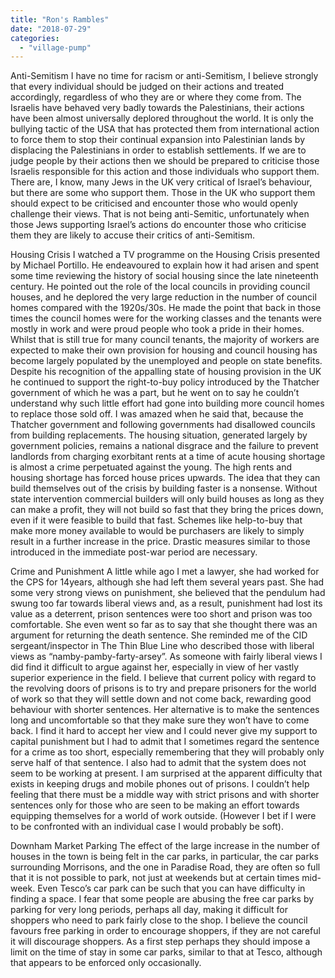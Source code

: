 ```yaml
---
title: "Ron's Rambles"
date: "2018-07-29"
categories: 
  - "village-pump"
---
```


Anti-Semitism I have no time for racism or anti-Semitism, I believe strongly that every individual should be judged on their actions and treated accordingly, regardless of who they are or where they come from. The Israelis have behaved very badly towards the Palestinians, their actions have been almost universally deplored throughout the world. It is only the bullying tactic of the USA that has protected them from international action to force them to stop their continual expansion into Palestinian lands by displacing the Palestinians in order to establish settlements. If we are to judge people by their actions then we should be prepared to criticise those Israelis responsible for this action and those individuals who support them. There are, I know, many Jews in the UK very critical of Israel’s behaviour, but there are some who support them. Those in the UK who support them should expect to be criticised and encounter those who would openly challenge their views. That is not being anti-Semitic, unfortunately when those Jews supporting Israel’s actions do encounter those who criticise them they are likely to accuse their critics of anti-Semitism.

Housing Crisis I watched a TV programme on the Housing Crisis presented by Michael Portillo. He endeavoured to explain how it had arisen and spent some time reviewing the history of social housing since the late nineteenth century. He pointed out the role of the local councils in providing council houses, and he deplored the very large reduction in the number of council homes compared with the 1920s/30s. He made the point that back in those times the council homes were for the working classes and the tenants were mostly in work and were proud people who took a pride in their homes. Whilst that is still true for many council tenants, the majority of workers are expected to make their own provision for housing and council housing has become largely populated by the unemployed and people on state benefits. Despite his recognition of the appalling state of housing provision in the UK he continued to support the right-to-buy policy introduced by the Thatcher government of which he was a part, but he went on to say he couldn’t understand why such little effort had gone into building more council homes to replace those sold off. I was amazed when he said that, because the Thatcher government and following governments had disallowed councils from building replacements. The housing situation, generated largely by government policies, remains a national disgrace and the failure to prevent landlords from charging exorbitant rents at a time of acute housing shortage is almost a crime perpetuated against the young. The high rents and housing shortage has forced house prices upwards. The idea that they can build themselves out of the crisis by building faster is a nonsense. Without state intervention commercial builders will only build houses as long as they can make a profit, they will not build so fast that they bring the prices down, even if it were feasible to build that fast. Schemes like help-to-buy that make more money available to would be purchasers are likely to simply result in a further increase in the price. Drastic measures similar to those introduced in the immediate post-war period are necessary.

Crime and Punishment A little while ago I met a lawyer, she had worked for the CPS for 14years, although she had left them several years past. She had some very strong views on punishment, she believed that the pendulum had swung too far towards liberal views and, as a result, punishment had lost its value as a deterrent, prison sentences were too short and prison was too comfortable. She even went so far as to say that she thought there was an argument for returning the death sentence. She reminded me of the CID sergeant/inspector in The Thin Blue Line who described those with liberal views as “namby-pamby-farty-arsey”. As someone with fairly liberal views I did find it difficult to argue against her, especially in view of her vastly superior experience in the field. I believe that current policy with regard to the revolving doors of prisons is to try and prepare prisoners for the world of work so that they will settle down and not come back, rewarding good behaviour with shorter sentences. Her alternative is to make the sentences long and uncomfortable so that they make sure they won’t have to come back. I find it hard to accept her view and I could never give my support to capital punishment but I had to admit that I sometimes regard the sentence for a crime as too short, especially remembering that they will probably only serve half of that sentence. I also had to admit that the system does not seem to be working at present. I am surprised at the apparent difficulty that exists in keeping drugs and mobile phones out of prisons. I couldn’t help feeling that there must be a middle way with strict prisons and with shorter sentences only for those who are seen to be making an effort towards equipping themselves for a world of work outside. (However I bet if I were to be confronted with an individual case I would probably be soft).

Downham Market Parking The effect of the large increase in the number of houses in the town is being felt in the car parks, in particular, the car parks surrounding Morrisons, and the one in Paradise Road, they are often so full that it is not possible to park, not just at weekends but at certain times mid-week. Even Tesco’s car park can be such that you can have difficulty in finding a space. I fear that some people are abusing the free car parks by parking for very long periods, perhaps all day, making it difficult for shoppers who need to park fairly close to the shop. I believe the council favours free parking in order to encourage shoppers, if they are not careful it will discourage shoppers. As a first step perhaps they should impose a limit on the time of stay in some car parks, similar to that at Tesco, although that appears to be enforced only occasionally.
